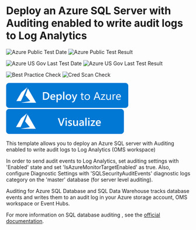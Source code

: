 # Deploy an Azure SQL Server with Auditing enabled to write audit logs to Log Analytics

![Azure Public Test Date](https://azurequickstartsservice.blob.core.windows.net/badges/201-sql-auditing-server-policy-to-oms/PublicLastTestDate.svg)
![Azure Public Test Result](https://azurequickstartsservice.blob.core.windows.net/badges/201-sql-auditing-server-policy-to-oms/PublicDeployment.svg)

![Azure US Gov Last Test Date](https://azurequickstartsservice.blob.core.windows.net/badges/201-sql-auditing-server-policy-to-oms/FairfaxLastTestDate.svg)
![Azure US Gov Last Test Result](https://azurequickstartsservice.blob.core.windows.net/badges/201-sql-auditing-server-policy-to-oms/FairfaxDeployment.svg)

![Best Practice Check](https://azurequickstartsservice.blob.core.windows.net/badges/201-sql-auditing-server-policy-to-oms/BestPracticeResult.svg)
![Cred Scan Check](https://azurequickstartsservice.blob.core.windows.net/badges/201-sql-auditing-server-policy-to-oms/CredScanResult.svg)

[![Deploy To Azure](https://raw.githubusercontent.com/Azure/azure-quickstart-templates/master/1-CONTRIBUTION-GUIDE/images/deploytoazure.svg?sanitize=true)]("https://portal.azure.com/#create/Microsoft.Template/uri/https%3A%2F%2Fraw.githubusercontent.com%2FAzure%2Fazure-quickstart-templates%2Fmaster%2F201-sql-auditing-server-policy-to-oms%2Fazuredeploy.json")
[![Visualize](https://raw.githubusercontent.com/Azure/azure-quickstart-templates/master/1-CONTRIBUTION-GUIDE/images/visualizebutton.svg?sanitize=true)]("http://armviz.io/#/?load=https%3A%2F%2Fraw.githubusercontent.com%2FAzure%2Fazure-quickstart-templates%2Fmaster%2F201-sql-auditing-server-policy-to-oms%2Fazuredeploy.json")

This template allows you to deploy an Azure SQL server with Auditing enabled to
write audit logs to Log Analytics (OMS workspace)

In order to send audit events to Log Analytics, set auditing settings with
'Enabled' state and set 'IsAzureMonitorTargetEnabled' as true. Also, configure
Diagnostic Settings with 'SQLSecurityAuditEvents' diagnostic logs category on
the 'master' database (for server level auditing).

Auditing for Azure SQL Database and SQL Data Warehouse tracks database events
and writes them to an audit log in your Azure storage account, OMS workspace or
Event Hubs.

For more information on SQL database auditing , see the
[official documentation](https://docs.microsoft.com/en-us/azure/sql-database/sql-database-auditing).
